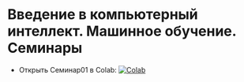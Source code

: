 # Введение в компьютерный интеллект. Машинное обучение. Семинары

* Открыть Семинар01 в Colab: [![Colab](https://colab.research.google.com/assets/colab-badge.svg)](https://colab.research.google.com/github/mlcoursemm/ml2021autumn/blob/master/seminars/seminar01-cv.ipynb)
